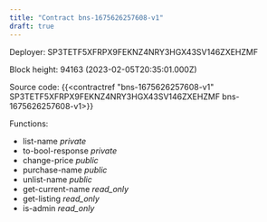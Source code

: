 ```yaml
---
title: "Contract bns-1675626257608-v1"
draft: true
---
```

Deployer: SP3TETF5XFRPX9FEKNZ4NRY3HGX43SV146ZXEHZMF


 



Block height: 94163 (2023-02-05T20:35:01.000Z)

Source code: {{<contractref "bns-1675626257608-v1" SP3TETF5XFRPX9FEKNZ4NRY3HGX43SV146ZXEHZMF bns-1675626257608-v1>}}

Functions:

* list-name _private_
* to-bool-response _private_
* change-price _public_
* purchase-name _public_
* unlist-name _public_
* get-current-name _read_only_
* get-listing _read_only_
* is-admin _read_only_
